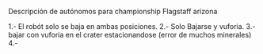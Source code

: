 Descripción de autónomos para championship Flagstaff arizona

1.- El robót solo se baja en ambas posiciones.
2.- Solo Bajarse y vuforia.
3.-bajar con vuforia en el crater estacionandose (error de muchos minerales)
4.-
